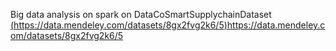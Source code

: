 Big data analysis on spark on DataCoSmartSupplychainDataset
[(https://data.mendeley.com/datasets/8gx2fvg2k6/5)](https://data.mendeley.com/datasets/8gx2fvg2k6/5)https://data.mendeley.com/datasets/8gx2fvg2k6/5
